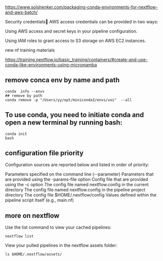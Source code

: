 https://www.solshenker.com/packaging-conda-environments-for-nextflow-and-aws-batch/


Security credentials
AWS access credentials can be provided in two ways:

Using AWS access and secret keys in your pipeline configuration.

Using IAM roles to grant access to S3 storage on AWS EC2 instances.



new nf training materials

https://training.nextflow.io/basic_training/containers/#create-and-use-conda-like-environments-using-micromamba


## remove conca env by name and path
```
conda  info --envs
## remove by path
conda remove -p "/Users/yy/opt/miniconda3/envs/voi"  --all

```


## To use conda, you need to initiate conda and open a new terminal by running bash:

```
conda init
bash
```


## configuration file priority
Configuration sources are reported below and listed in order of priority:

Parameters specified on the command line (--parameter)
Parameters that are provided using the -params-file option
Config file that are provided using the -c option
The config file named nextflow.config in the current directory
The config file named nextflow.config in the pipeline project directory
The config file $HOME/.nextflow/config
Values defined within the pipeline script itself (e.g., main.nf)




## more on nextflow
Use the list command to view your cached pipelines:
```
nextflow list
```
View your pulled pipelines in the nextflow assets folder:
```
ls $HOME/.nextflow/assets/
```
